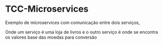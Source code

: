 # TCC-Microservices
Exemplo de microservices com comunicação entre dois serviços, 

Onde um serviço é uma loja de livros e o outro serviço é onde se encontra os valores base das moedas para conversão
